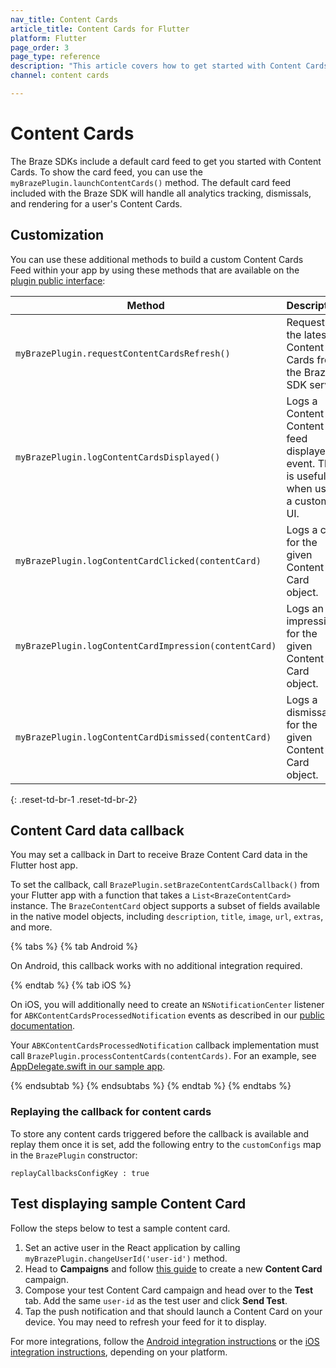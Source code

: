 ```yaml
---
nav_title: Content Cards
article_title: Content Cards for Flutter
platform: Flutter
page_order: 3
page_type: reference
description: "This article covers how to get started with Content Cards for Flutter apps."
channel: content cards

---
```


# Content Cards

The Braze SDKs include a default card feed to get you started with Content Cards. To show the card feed, you can use the `myBrazePlugin.launchContentCards()` method. The default card feed included with the Braze SDK will handle all analytics tracking, dismissals, and rendering for a user's Content Cards.

## Customization

You can use these additional methods to build a custom Content Cards Feed within your app by using these methods that are available on the [plugin public interface](https://github.com/braze-inc/braze-flutter-sdk/blob/master/lib/braze_plugin.dart):

| Method                                         | Description                                                                                            |
| ---------------------------------------------- | ------------------------------------------------------------------------------------------------------ |
| `myBrazePlugin.requestContentCardsRefresh()`     | Requests the latest Content Cards from the Braze SDK server.                                           |
| `myBrazePlugin.logContentCardsDisplayed()`       | Logs a Content Content feed displayed event. This is useful when using a custom UI.                                                           |
| `myBrazePlugin.logContentCardClicked(contentCard)`    | Logs a click for the given Content Card object.                                                            |
| `myBrazePlugin.logContentCardImpression(contentCard)` | Logs an impression for the given Content Card object.                                                      |
| `myBrazePlugin.logContentCardDismissed(contentCard)`  | Logs a dismissal for the given Content Card object.                                                        |

{: .reset-td-br-1 .reset-td-br-2}

## Content Card data callback

You may set a callback in Dart to receive Braze Content Card data in the Flutter host app.

To set the callback, call `BrazePlugin.setBrazeContentCardsCallback()` from your Flutter app with a function that takes a `List<BrazeContentCard>` instance. The `BrazeContentCard` object supports a subset of fields available in the native model objects, including `description`, `title`, `image`, `url`, `extras`, and more.

{% tabs %}
{% tab Android %}

On Android, this callback works with no additional integration required.

{% endtab %}
{% tab iOS %}

On iOS, you will additionally need to create an `NSNotificationCenter` listener for `ABKContentCardsProcessedNotification` events as described in our [public documentation](https://www.braze.com/docs/developer_guide/platform_integration_guides/ios/content_cards/data_model/).

Your `ABKContentCardsProcessedNotification` callback implementation must call `BrazePlugin.processContentCards(contentCards)`. For an example, see [AppDelegate.swift in our sample app](https://github.com/braze-inc/braze-flutter-sdk/blob/master/example/ios/Runner/AppDelegate.swift).

{% endsubtab %}
{% endsubtabs %}
{% endtab %}
{% endtabs %}

### Replaying the callback for content cards

To store any content cards triggered before the callback is available and replay them once it is set, add the following entry to the `customConfigs` map in the `BrazePlugin` constructor:
```
replayCallbacksConfigKey : true
```

## Test displaying sample Content Card

Follow the steps below to test a sample content card.

1. Set an active user in the React application by calling `myBrazePlugin.changeUserId('user-id')` method.
2. Head to **Campaigns** and follow [this guide][4] to create a new **Content Card** campaign.
3. Compose your test Content Card campaign and head over to the **Test** tab. Add the same `user-id` as the test user and click **Send Test**.
4. Tap the push notification and that should launch a Content Card on your device. You may need to refresh your feed for it to display.

For more integrations, follow the [Android integration instructions][2] or the [iOS integration instructions][3], depending on your platform.


[2]: {{site.baseurl}}/developer_guide/platform_integration_guides/android/content_cards/data_models/
[3]: {{site.baseurl}}/developer_guide/platform_integration_guides/ios/content_cards/data_model/
[4]: {{site.baseurl}}/user_guide/message_building_by_channel/content_cards/create